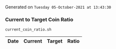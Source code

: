 Generated on `Tuesday 05-October-2021 at 13:43:30`

### Current to Target Coin Ratio
`current_coin_ratio.sh`

Date|Current|Target|Ratio
---|---|---|---

